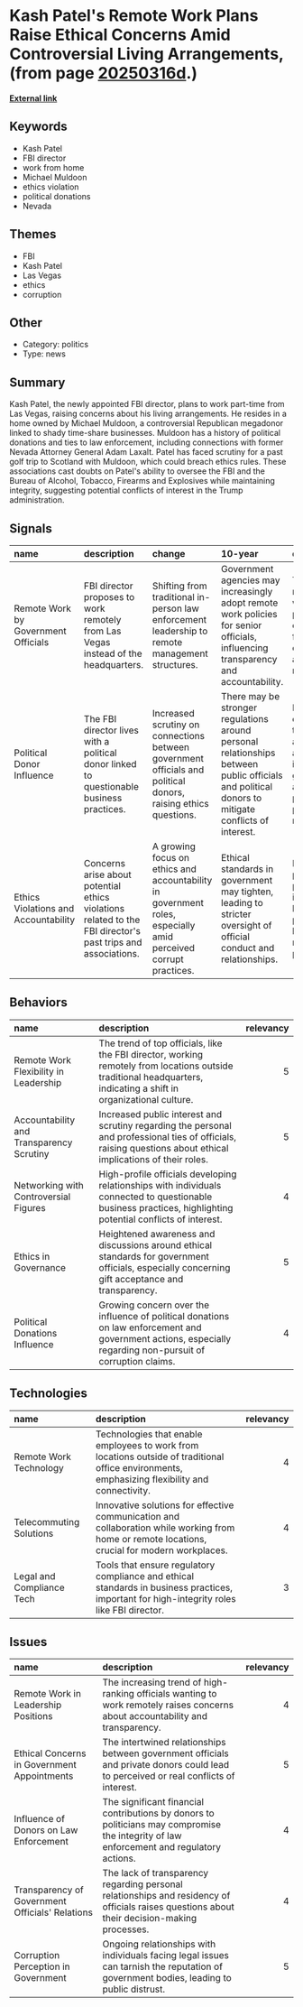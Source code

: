 # __Kash Patel's Remote Work Plans Raise Ethical Concerns Amid Controversial Living Arrangements__, (from page [20250316d](https://kghosh.substack.com/p/20250316d).)

__[External link](https://newrepublic.com/post/192150/kash-patel-work-home-fbi-vegas)__



## Keywords

* Kash Patel
* FBI director
* work from home
* Michael Muldoon
* ethics violation
* political donations
* Nevada

## Themes

* FBI
* Kash Patel
* Las Vegas
* ethics
* corruption

## Other

* Category: politics
* Type: news

## Summary

Kash Patel, the newly appointed FBI director, plans to work part-time from Las Vegas, raising concerns about his living arrangements. He resides in a home owned by Michael Muldoon, a controversial Republican megadonor linked to shady time-share businesses. Muldoon has a history of political donations and ties to law enforcement, including connections with former Nevada Attorney General Adam Laxalt. Patel has faced scrutiny for a past golf trip to Scotland with Muldoon, which could breach ethics rules. These associations cast doubts on Patel's ability to oversee the FBI and the Bureau of Alcohol, Tobacco, Firearms and Explosives while maintaining integrity, suggesting potential conflicts of interest in the Trump administration.

## Signals

| name                                 | description                                                                                                 | change                                                                                                         | 10-year                                                                                                                                          | driving-force                                                                                              |   relevancy |
|:-------------------------------------|:------------------------------------------------------------------------------------------------------------|:---------------------------------------------------------------------------------------------------------------|:-------------------------------------------------------------------------------------------------------------------------------------------------|:-----------------------------------------------------------------------------------------------------------|------------:|
| Remote Work by Government Officials  | FBI director proposes to work remotely from Las Vegas instead of the headquarters.                          | Shifting from traditional in-person law enforcement leadership to remote management structures.                | Government agencies may increasingly adopt remote work policies for senior officials, influencing transparency and accountability.               | The evolving nature of work post-pandemic, emphasizing flexibility and efficiency in administration roles. |           4 |
| Political Donor Influence            | The FBI director lives with a political donor linked to questionable business practices.                    | Increased scrutiny on connections between government officials and political donors, raising ethics questions. | There may be stronger regulations around personal relationships between public officials and political donors to mitigate conflicts of interest. | Public demand for transparency and accountability in government affairs is pushing policy reforms.         |           5 |
| Ethics Violations and Accountability | Concerns arise about potential ethics violations related to the FBI director's past trips and associations. | A growing focus on ethics and accountability in government roles, especially amid perceived corrupt practices. | Ethical standards in government may tighten, leading to stricter oversight of official conduct and relationships.                                | Public and political pressure for integrity in leadership positions is becoming more pronounced.           |           5 |

## Behaviors

| name                                     | description                                                                                                                                                        |   relevancy |
|:-----------------------------------------|:-------------------------------------------------------------------------------------------------------------------------------------------------------------------|------------:|
| Remote Work Flexibility in Leadership    | The trend of top officials, like the FBI director, working remotely from locations outside traditional headquarters, indicating a shift in organizational culture. |           5 |
| Accountability and Transparency Scrutiny | Increased public interest and scrutiny regarding the personal and professional ties of officials, raising questions about ethical implications of their roles.     |           5 |
| Networking with Controversial Figures    | High-profile officials developing relationships with individuals connected to questionable business practices, highlighting potential conflicts of interest.       |           4 |
| Ethics in Governance                     | Heightened awareness and discussions around ethical standards for government officials, especially concerning gift acceptance and transparency.                    |           5 |
| Political Donations Influence            | Growing concern over the influence of political donations on law enforcement and government actions, especially regarding non-pursuit of corruption claims.        |           4 |

## Technologies

| name                      | description                                                                                                                                     |   relevancy |
|:--------------------------|:------------------------------------------------------------------------------------------------------------------------------------------------|------------:|
| Remote Work Technology    | Technologies that enable employees to work from locations outside of traditional office environments, emphasizing flexibility and connectivity. |           4 |
| Telecommuting Solutions   | Innovative solutions for effective communication and collaboration while working from home or remote locations, crucial for modern workplaces.  |           4 |
| Legal and Compliance Tech | Tools that ensure regulatory compliance and ethical standards in business practices, important for high-integrity roles like FBI director.      |           3 |

## Issues

| name                                            | description                                                                                                                                  |   relevancy |
|:------------------------------------------------|:---------------------------------------------------------------------------------------------------------------------------------------------|------------:|
| Remote Work in Leadership Positions             | The increasing trend of high-ranking officials wanting to work remotely raises concerns about accountability and transparency.               |           4 |
| Ethical Concerns in Government Appointments     | The intertwined relationships between government officials and private donors could lead to perceived or real conflicts of interest.         |           5 |
| Influence of Donors on Law Enforcement          | The significant financial contributions by donors to politicians may compromise the integrity of law enforcement and regulatory actions.     |           4 |
| Transparency of Government Officials' Relations | The lack of transparency regarding personal relationships and residency of officials raises questions about their decision-making processes. |           4 |
| Corruption Perception in Government             | Ongoing relationships with individuals facing legal issues can tarnish the reputation of government bodies, leading to public distrust.      |           5 |